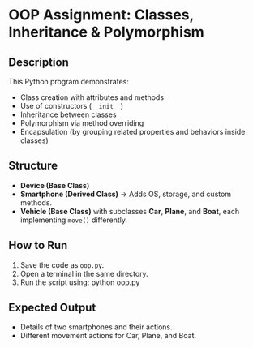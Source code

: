 # OOP Assignment: Classes, Inheritance & Polymorphism

## Description
This Python program demonstrates:
- Class creation with attributes and methods
- Use of constructors (`__init__`)
- Inheritance between classes
- Polymorphism via method overriding
- Encapsulation (by grouping related properties and behaviors inside classes)

## Structure
- **Device (Base Class)**
- **Smartphone (Derived Class)** → Adds OS, storage, and custom methods.
- **Vehicle (Base Class)** with subclasses **Car**, **Plane**, and **Boat**, each implementing `move()` differently.

## How to Run
1. Save the code as `oop.py`.
2. Open a terminal in the same directory.
3. Run the script using: python oop.py

## Expected Output
- Details of two smartphones and their actions.
- Different movement actions for Car, Plane, and Boat.

